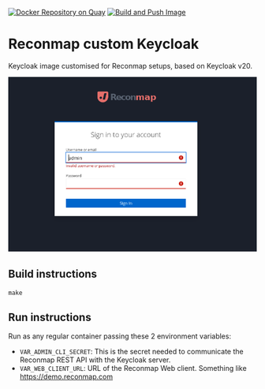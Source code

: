 [![Docker Repository on Quay](https://img.shields.io/badge/quay.io-latest-green "Docker Repository on Quay")](https://quay.io/repository/reconmap/keycloak-custom) [![Build and Push Image](https://github.com/reconmap/keycloak-custom/actions/workflows/build-push-image.yml/badge.svg)](https://github.com/reconmap/keycloak-custom/actions/workflows/build-push-image.yml)

# Reconmap custom Keycloak

Keycloak image customised for Reconmap setups, based on Keycloak v20.

![Reconmap themed login screen](theme/screenshot.png)

## Build instructions

```shell
make
```

## Run instructions

Run as any regular container passing these 2 environment variables:
- `VAR_ADMIN_CLI_SECRET`: This is the secret needed to communicate the Reconmap REST API with the Keycloak server.
- `VAR_WEB_CLIENT_URL`: URL of the Reconmap Web client. Something like https://demo.reconmap.com


